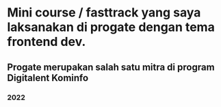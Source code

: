 # Mini course / fasttrack yang saya laksanakan di progate dengan tema frontend dev.
## Progate merupakan salah satu mitra di program Digitalent Kominfo
### 2022
